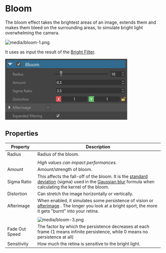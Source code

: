 # Bloom

The bloom effect takes the brightest areas of an image, extends them and makes them bleed on the surrounding areas, to simulate bright light overwhelming the camera.

![media/bloom-1.png](media/bloom-1.png) 

It uses as input the result of the [Bright Filter](bright-filter.md).

![media/bloom-2.png](media/bloom-2.png) 

## Properties

| Property       | Description                                                                                                                                                                                                                                                  |
| -------------- | ------------------------------------------------------------------------------------------------------------------------------------------------------------------------------------------------------------------------------------------------------------ |
| Radius         | Radius of the bloom.                                                                                                                                                                                                                                         |
|                |                                                                                                                                                                                                                                                              |
|                | *High values can impact performances.*                                                                                                                                                                                                                       |
| Amount         | Amount/strength of bloom.                                                                                                                                                                                                                                    |
| Sigma Ratio    | This affects the fall-off of the bloom. It is the [standard deviation](http://en.wikipedia.org/wiki/Standard_deviation)  (sigma) used in the [Gaussian blur](http://en.wikipedia.org/wiki/Gaussian_blur)  formula when calculating the kernel of the bloom.  |
| Distortion     | Can stretch the image horizontally or vertically.                                                                                                                                                                                                            |
| Afterimage     | When enabled, it simulates some persistence of vision or [afterimage](http://en.wikipedia.org/wiki/Afterimage) . The longer you look at a bright sport, the more it gets "burnt" into your retina.                                                           |
|                |                                                                                                                                                                                                                                                              |
|                | ![media/bloom-3.png](media/bloom-3.png)                                                                                                                                                                                                                    |
| Fade Out Speed | The factor by which the persistence decreases at each frame (1 means infinite persistence, while 0 means no persistence at all)                                                                                                                              |
| Sensitivity    | How much the retina is sensitive to the bright light.                                                                                                                                                                                                        |


